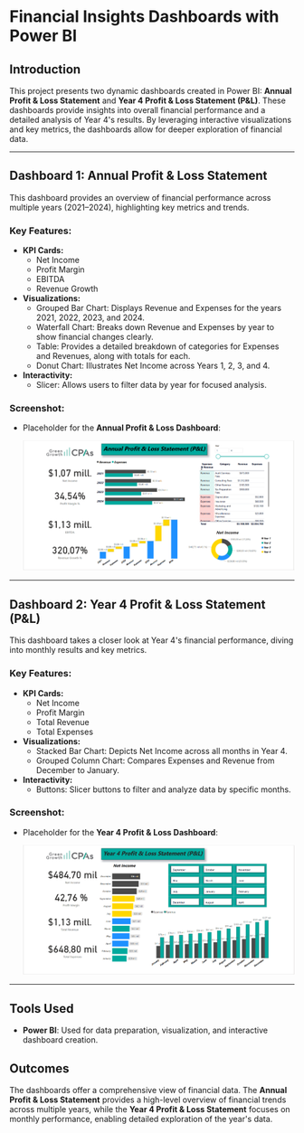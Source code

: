 # Financial Insights Dashboards with Power BI

## Introduction
This project presents two dynamic dashboards created in Power BI: **Annual Profit & Loss Statement** and **Year 4 Profit & Loss Statement (P&L)**. These dashboards provide insights into overall financial performance and a detailed analysis of Year 4's results. By leveraging interactive visualizations and key metrics, the dashboards allow for deeper exploration of financial data.

---

## Dashboard 1: **Annual Profit & Loss Statement**
This dashboard provides an overview of financial performance across multiple years (2021–2024), highlighting key metrics and trends.

### Key Features:
- **KPI Cards:**
  - Net Income
  - Profit Margin
  - EBITDA
  - Revenue Growth
- **Visualizations:**
  - Grouped Bar Chart: Displays Revenue and Expenses for the years 2021, 2022, 2023, and 2024.
  - Waterfall Chart: Breaks down Revenue and Expenses by year to show financial changes clearly.
  - Table: Provides a detailed breakdown of categories for Expenses and Revenues, along with totals for each.
  - Donut Chart: Illustrates Net Income across Years 1, 2, 3, and 4.
- **Interactivity:**
  - Slicer: Allows users to filter data by year for focused analysis.

### Screenshot:
- Placeholder for the **Annual Profit & Loss Dashboard**:
  
  ![Insert Annual Profit Dashboard Screenshot Here](./Annual_Profit.png)

---

## Dashboard 2: **Year 4 Profit & Loss Statement (P&L)**
This dashboard takes a closer look at Year 4's financial performance, diving into monthly results and key metrics.

### Key Features:
- **KPI Cards:**
  - Net Income
  - Profit Margin
  - Total Revenue
  - Total Expenses
- **Visualizations:**
  - Stacked Bar Chart: Depicts Net Income across all months in Year 4.
  - Grouped Column Chart: Compares Expenses and Revenue from December to January.
- **Interactivity:**
  - Buttons: Slicer buttons to filter and analyze data by specific months.

### Screenshot:
- Placeholder for the **Year 4 Profit & Loss Dashboard**:
  
  ![Insert Year 4 Dashboard Screenshot Here](./Year_4_Profit.png)

---

## Tools Used
- **Power BI**: Used for data preparation, visualization, and interactive dashboard creation.

## Outcomes
The dashboards offer a comprehensive view of financial data. The **Annual Profit & Loss Statement** provides a high-level overview of financial trends across multiple years, while the **Year 4 Profit & Loss Statement** focuses on monthly performance, enabling detailed exploration of the year's data.
